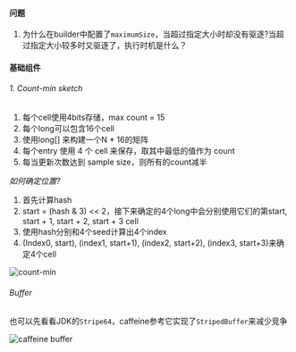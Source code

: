 #### 问题

1. 为什么在builder中配置了`maximumSize`，当超过指定大小时却没有驱逐?当超过指定大小较多时又驱逐了，执行时机是什么？



#### 基础组件

###### 1. Count-min sketch

1. 每个cell使用4bits存储，max count = 15
2. 每个long可以包含16个cell
3. 使用long[] 来构建一个N * 16的矩阵
4. 每个entry 使用 4 个 cell 来保存，取其中最低的值作为 count
5. 每当更新次数达到 sample size，则所有的count减半

_如何确定位置?_

1. 首先计算hash
2. start = (hash & 3) << 2，接下来确定的4个long中会分别使用它们的第start, start + 1, start + 2, start + 3 cell
3. 使用hash分别和4个seed计算出4个index
4. (Index0, start), (index1, start+1), (index2, start+2), (index3, start+3)来确定4个cell

![count-min](/Users/caoxiaoyong/Documents/blog/java/images/count-min-sketch.png)

###### Buffer

也可以先看看JDK的`Stripe64`，caffeine参考它实现了`StripedBuffer`来减少竞争

![caffeine buffer](/Users/caoxiaoyong/Documents/blog/java/images/caffeine-buffer.png)

